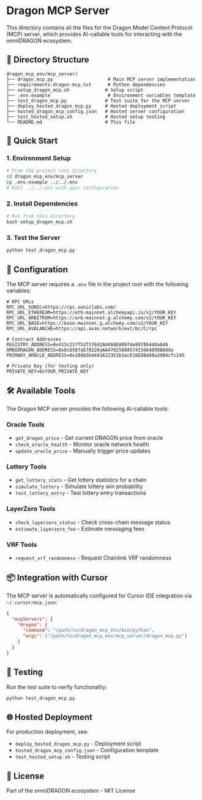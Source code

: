 # Dragon MCP Server

This directory contains all the files for the Dragon Model Context Protocol (MCP) server, which provides AI-callable tools for interacting with the omniDRAGON ecosystem.

## 📁 Directory Structure

```
dragon_mcp_env/mcp_server/
├── dragon_mcp.py                    # Main MCP server implementation
├── requirements-dragon-mcp.txt      # Python dependencies
├── setup_dragon_mcp.sh             # Setup script
├── .env.example                     # Environment variables template
├── test_dragon_mcp.py              # Test suite for the MCP server
├── deploy_hosted_dragon_mcp.py     # Hosted deployment script
├── hosted_dragon_mcp_config.json   # Hosted server configuration
├── test_hosted_setup.sh            # Hosted setup testing
└── README.md                       # This file
```

## 🚀 Quick Start

### 1. Environment Setup
```bash
# From the project root directory
cd dragon_mcp_env/mcp_server
cp .env.example ../../.env
# Edit ../../.env with your configuration
```

### 2. Install Dependencies
```bash
# Run from this directory
bash setup_dragon_mcp.sh
```

### 3. Test the Server
```bash
python test_dragon_mcp.py
```

## 🔧 Configuration

The MCP server requires a `.env` file in the project root with the following variables:

```env
# RPC URLs
RPC_URL_SONIC=https://rpc.soniclabs.com/
RPC_URL_ETHEREUM=https://eth-mainnet.alchemyapi.io/v2/YOUR_KEY
RPC_URL_ARBITRUM=https://arb-mainnet.g.alchemy.com/v2/YOUR_KEY
RPC_URL_BASE=https://base-mainnet.g.alchemy.com/v2/YOUR_KEY
RPC_URL_AVALANCHE=https://api.avax.network/ext/bc/C/rpc

# Contract Addresses
REGISTRY_ADDRESS=0x413c217f52f57692A60A0EA0974e89786440a6dA
OMNIDRAGON_ADDRESS=0x0cD587aE70220aAA4702568A57415664890B88da
PRIMARY_ORACLE_ADDRESS=0x10dA3b44416223E1b1acE16ED8d48a20B4cfc245

# Private Key (for testing only)
PRIVATE_KEY=0xYOUR_PRIVATE_KEY
```

## 🛠 Available Tools

The Dragon MCP server provides the following AI-callable tools:

### Oracle Tools
- `get_dragon_price` - Get current DRAGON price from oracle
- `check_oracle_health` - Monitor oracle network health
- `update_oracle_price` - Manually trigger price updates

### Lottery Tools
- `get_lottery_stats` - Get lottery statistics for a chain
- `simulate_lottery` - Simulate lottery win probability
- `test_lottery_entry` - Test lottery entry transactions

### LayerZero Tools
- `check_layerzero_status` - Check cross-chain message status
- `estimate_layerzero_fee` - Estimate messaging fees

### VRF Tools
- `request_vrf_randomness` - Request Chainlink VRF randomness

## 📦 Integration with Cursor

The MCP server is automatically configured for Cursor IDE integration via `~/.cursor/mcp.json`:

```json
{
  "mcpServers": {
    "dragon": {
      "command": "/path/to/dragon_mcp_env/bin/python",
      "args": ["/path/to/dragon_mcp_env/mcp_server/dragon_mcp.py"]
    }
  }
}
```

## 🧪 Testing

Run the test suite to verify functionality:

```bash
python test_dragon_mcp.py
```

## 🌐 Hosted Deployment

For production deployment, see:
- `deploy_hosted_dragon_mcp.py` - Deployment script
- `hosted_dragon_mcp_config.json` - Configuration template
- `test_hosted_setup.sh` - Testing script

## 📄 License

Part of the omniDRAGON ecosystem - MIT License